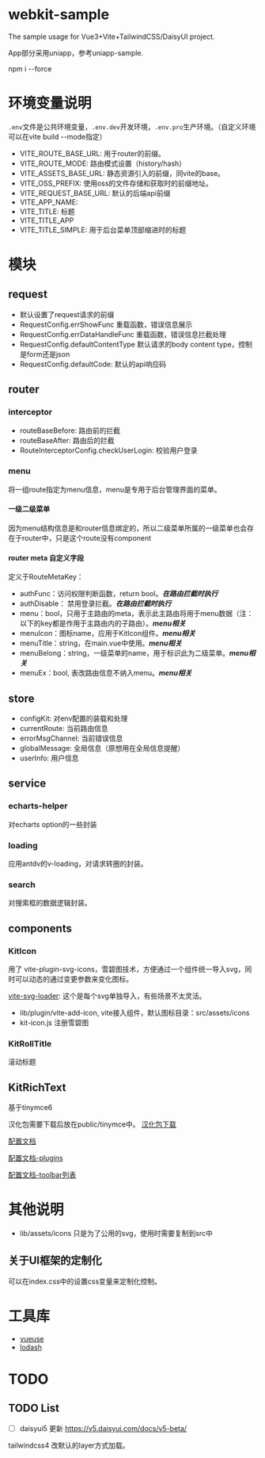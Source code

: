 # webkit-sample

The sample usage for Vue3+Vite+TailwindCSS/DaisyUI project.

App部分采用uniapp，参考uniapp-sample.

npm i --force

# 环境变量说明

`.env`文件是公共环境变量，`.env.dev`开发环境，`.env.pro`生产环境。（自定义环境可以在vite build --mode指定）

- VITE_ROUTE_BASE_URL: 用于router的前缀。
- VITE_ROUTE_MODE: 路由模式设置（history/hash）
- VITE_ASSETS_BASE_URL: 静态资源引入的前缀，同vite的base。
- VITE_OSS_PREFIX: 使用oss的文件存储和获取时的前缀地址。
- VITE_REQUEST_BASE_URL: 默认的后端api前缀
- VITE_APP_NAME: 
- VITE_TITLE: 标题
- VITE_TITLE_APP
- VITE_TITLE_SIMPLE: 用于后台菜单顶部缩进时的标题

# 模块

## request

- 默认设置了request请求的前缀
- RequestConfig.errShowFunc 重载函数，错误信息展示
- RequestConfig.errDataHandleFunc 重载函数，错误信息拦截处理
- RequestConfig.defaultContentType 默认请求的body content type，控制是form还是json
- RequestConfig.defaultCode: 默认的api响应码

## router

### interceptor

- routeBaseBefore: 路由前的拦截
- routeBaseAfter: 路由后的拦截
- RouteInterceptorConfig.checkUserLogin: 校验用户登录

### menu

将一组route指定为menu信息，menu是专用于后台管理界面的菜单。

#### 一级二级菜单

因为menu结构信息是和router信息绑定的，所以二级菜单所属的一级菜单也会存在于router中，只是这个route没有component

#### router meta 自定义字段

定义于RouteMetaKey：

- authFunc：访问权限判断函数，return bool。***在路由拦截时执行***
- authDisable： 禁用登录拦截。***在路由拦截时执行***
- menu：bool，只用于主路由的meta，表示此主路由将用于menu数据（注：以下的key都是作用于主路由内的子路由）。***menu相关***
- menuIcon：图标name，应用于KitIcon组件。***menu相关***
- menuTitle：string，在main.vue中使用。***menu相关***
- menuBelong：string，一级菜单的name，用于标识此为二级菜单。***menu相关***
- menuEx：bool, 表改路由信息不纳入menu。***menu相关***

## store

- configKit: 对env配置的装载和处理
- currentRoute: 当前路由信息
- errorMsgChannel: 当前错误信息
- globalMessage: 全局信息（原想用在全局信息提醒）
- userInfo: 用户信息

## service

### echarts-helper

对echarts option的一些封装

### loading

应用antdv的v-loading，对请求转圈的封装。

### search

对搜索框的数据逻辑封装。

## components

### KitIcon

用了 vite-plugin-svg-icons，雪碧图技术，方便通过一个组件统一导入svg，同时可以动态的通过变更参数来变化图标。

[vite-svg-loader](https://github.com/jpkleemans/vite-svg-loader): 这个是每个svg单独导入，有些场景不太灵活。

- lib/plugin/vite-add-icon, vite接入组件，默认图标目录：src/assets/icons
- kit-icon.js 注册雪碧图

### KitRollTitle

滚动标题

## KitRichText

基于tinymce6

汉化包需要下载后放在public/tinymce中。
[汉化包下载](https://www.tiny.cloud/get-tiny/language-packages/)

[配置文档](https://www.tiny.cloud/docs/tinymce/6/)

[配置文档-plugins](https://www.tiny.cloud/docs/tinymce/latest/plugins/)

[配置文档-toolbar列表](https://www.tiny.cloud/docs/tinymce/latest/available-toolbar-buttons/)

# 其他说明

- lib/assets/icons 只是为了公用的svg，使用时需要复制到src中

## 关于UI框架的定制化

可以在index.css中的设置css变量来定制化控制。

# 工具库

- [vueuse](https://vueuse.org/)
- [lodash](https://www.lodashjs.com/)

# TODO

## TODO List

- [ ] daisyui5 更新 https://v5.daisyui.com/docs/v5-beta/

tailwindcss4 改默认的layer方式加载。

